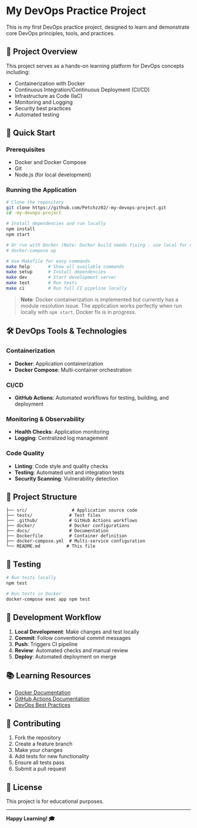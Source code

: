 # My DevOps Practice Project

This is my first DevOps practice project, designed to learn and demonstrate core DevOps principles, tools, and practices.

## 🎯 Project Overview

This project serves as a hands-on learning platform for DevOps concepts including:
- Containerization with Docker
- Continuous Integration/Continuous Deployment (CI/CD)
- Infrastructure as Code (IaC)
- Monitoring and Logging
- Security best practices
- Automated testing

## 🚀 Quick Start

### Prerequisites
- Docker and Docker Compose
- Git
- Node.js (for local development)

### Running the Application
```bash
# Clone the repository
git clone https://github.com/Petchzz02/-my-devops-project.git
cd -my-devops-project

# Install dependencies and run locally
npm install
npm start

# Or run with Docker (Note: Docker build needs fixing - use local for now)
# docker-compose up

# Use Makefile for easy commands
make help       # Show all available commands
make setup      # Install dependencies
make dev        # Start development server
make test       # Run tests
make ci         # Run full CI pipeline locally
```

> **Note**: Docker containerization is implemented but currently has a module resolution issue. The application works perfectly when run locally with `npm start`. Docker fix is in progress.

## 🛠 DevOps Tools & Technologies

### Containerization
- **Docker**: Application containerization
- **Docker Compose**: Multi-container orchestration

### CI/CD
- **GitHub Actions**: Automated workflows for testing, building, and deployment

### Monitoring & Observability
- **Health Checks**: Application monitoring
- **Logging**: Centralized log management

### Code Quality
- **Linting**: Code style and quality checks
- **Testing**: Automated unit and integration tests
- **Security Scanning**: Vulnerability detection

## 📁 Project Structure

```
├── src/                 # Application source code
├── tests/              # Test files
├── .github/            # GitHub Actions workflows
├── docker/             # Docker configurations
├── docs/               # Documentation
├── Dockerfile          # Container definition
├── docker-compose.yml  # Multi-service configuration
└── README.md          # This file
```

## 🧪 Testing

```bash
# Run tests locally
npm test

# Run tests in Docker
docker-compose exec app npm test
```

## 🔧 Development Workflow

1. **Local Development**: Make changes and test locally
2. **Commit**: Follow conventional commit messages
3. **Push**: Triggers CI pipeline
4. **Review**: Automated checks and manual review
5. **Deploy**: Automated deployment on merge

## 📚 Learning Resources

- [Docker Documentation](https://docs.docker.com/)
- [GitHub Actions Documentation](https://docs.github.com/en/actions)
- [DevOps Best Practices](https://docs.microsoft.com/en-us/devops/)

## 🤝 Contributing

1. Fork the repository
2. Create a feature branch
3. Make your changes
4. Add tests for new functionality
5. Ensure all tests pass
6. Submit a pull request

## 📄 License

This project is for educational purposes.

---

**Happy Learning! 🎓**